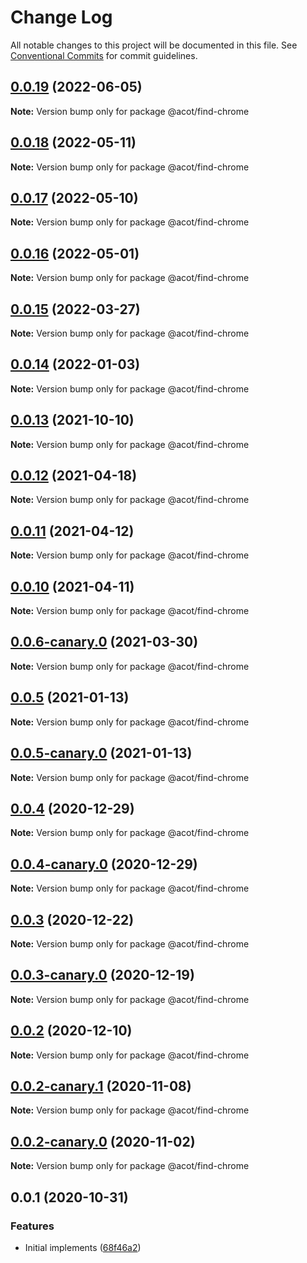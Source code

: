 # Change Log

All notable changes to this project will be documented in this file.
See [Conventional Commits](https://conventionalcommits.org) for commit guidelines.

## [0.0.19](https://github.com/acot-a11y/acot/compare/v0.0.18...v0.0.19) (2022-06-05)

**Note:** Version bump only for package @acot/find-chrome

## [0.0.18](https://github.com/acot-a11y/acot/compare/v0.0.17...v0.0.18) (2022-05-11)

**Note:** Version bump only for package @acot/find-chrome

## [0.0.17](https://github.com/acot-a11y/acot/compare/v0.0.17-canary.3...v0.0.17) (2022-05-10)

**Note:** Version bump only for package @acot/find-chrome

## [0.0.16](https://github.com/acot-a11y/acot/compare/v0.0.15...v0.0.16) (2022-05-01)

**Note:** Version bump only for package @acot/find-chrome

## [0.0.15](https://github.com/acot-a11y/acot/compare/v0.0.14...v0.0.15) (2022-03-27)

**Note:** Version bump only for package @acot/find-chrome

## [0.0.14](https://github.com/acot-a11y/acot/compare/v0.0.14-canary.2...v0.0.14) (2022-01-03)

**Note:** Version bump only for package @acot/find-chrome

## [0.0.13](https://github.com/acot-a11y/acot/compare/v0.0.13-canary.0...v0.0.13) (2021-10-10)

**Note:** Version bump only for package @acot/find-chrome

## [0.0.12](https://github.com/acot-a11y/acot/compare/v0.0.11...v0.0.12) (2021-04-18)

**Note:** Version bump only for package @acot/find-chrome

## [0.0.11](https://github.com/acot-a11y/acot/compare/v0.0.10...v0.0.11) (2021-04-12)

**Note:** Version bump only for package @acot/find-chrome

## [0.0.10](https://github.com/acot-a11y/acot/compare/v0.0.10-canary.0...v0.0.10) (2021-04-11)

**Note:** Version bump only for package @acot/find-chrome

## [0.0.6-canary.0](https://github.com/acot-a11y/acot/compare/@acot/find-chrome@0.0.5...@acot/find-chrome@0.0.6-canary.0) (2021-03-30)

**Note:** Version bump only for package @acot/find-chrome

## [0.0.5](https://github.com/acot-a11y/acot/compare/@acot/find-chrome@0.0.5-canary.0...@acot/find-chrome@0.0.5) (2021-01-13)

**Note:** Version bump only for package @acot/find-chrome

## [0.0.5-canary.0](https://github.com/acot-a11y/acot/compare/@acot/find-chrome@0.0.4...@acot/find-chrome@0.0.5-canary.0) (2021-01-13)

**Note:** Version bump only for package @acot/find-chrome

## [0.0.4](https://github.com/acot-a11y/acot/compare/@acot/find-chrome@0.0.4-canary.0...@acot/find-chrome@0.0.4) (2020-12-29)

**Note:** Version bump only for package @acot/find-chrome

## [0.0.4-canary.0](https://github.com/acot-a11y/acot/compare/@acot/find-chrome@0.0.3...@acot/find-chrome@0.0.4-canary.0) (2020-12-29)

**Note:** Version bump only for package @acot/find-chrome

## [0.0.3](https://github.com/acot-a11y/acot/compare/@acot/find-chrome@0.0.3-canary.0...@acot/find-chrome@0.0.3) (2020-12-22)

**Note:** Version bump only for package @acot/find-chrome

## [0.0.3-canary.0](https://github.com/acot-a11y/acot/compare/@acot/find-chrome@0.0.2...@acot/find-chrome@0.0.3-canary.0) (2020-12-19)

**Note:** Version bump only for package @acot/find-chrome

## [0.0.2](https://github.com/acot-a11y/acot/compare/@acot/find-chrome@0.0.2-canary.1...@acot/find-chrome@0.0.2) (2020-12-10)

**Note:** Version bump only for package @acot/find-chrome

## [0.0.2-canary.1](https://github.com/acot-a11y/acot/compare/@acot/find-chrome@0.0.2-canary.0...@acot/find-chrome@0.0.2-canary.1) (2020-11-08)

**Note:** Version bump only for package @acot/find-chrome

## [0.0.2-canary.0](https://github.com/acot-a11y/acot/compare/@acot/find-chrome@0.0.1...@acot/find-chrome@0.0.2-canary.0) (2020-11-02)

**Note:** Version bump only for package @acot/find-chrome

## 0.0.1 (2020-10-31)

### Features

- Initial implements ([68f46a2](https://github.com/acot-a11y/acot/commit/68f46a250de7793795678ece40d23d927ddd075c))
